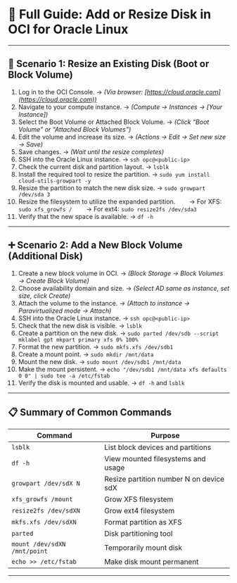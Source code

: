 

# 🚀 Full Guide: Add or Resize Disk in OCI for Oracle Linux 

---

## 🧱 Scenario 1: Resize an Existing Disk (Boot or Block Volume)

1. Log in to the OCI Console. → *(Via browser: [https://cloud.oracle.com](https://cloud.oracle.com))*
2. Navigate to your compute instance. → *(Compute → Instances → \[Your Instance])*
3. Select the Boot Volume or Attached Block Volume. → *(Click “Boot Volume” or “Attached Block Volumes”)*
4. Edit the volume and increase its size. → *(Actions → Edit → Set new size → Save)*
5. Save changes. → *(Wait until the resize completes)*
6. SSH into the Oracle Linux instance. → `ssh opc@<public-ip>`
7. Check the current disk and partition layout. → `lsblk`
8. Install the required tool to resize the partition. → `sudo yum install cloud-utils-growpart -y`
9. Resize the partition to match the new disk size. → `sudo growpart /dev/sda 3`
10. Resize the filesystem to utilize the expanded partition.
      → For XFS: `sudo xfs_growfs /`
      → For ext4: `sudo resize2fs /dev/sda3`
11. Verify that the new space is available. → `df -h`

---

## ➕ Scenario 2: Add a New Block Volume (Additional Disk)

1. Create a new block volume in OCI. → *(Block Storage → Block Volumes → Create Block Volume)*
2. Choose availability domain and size. → *(Select AD same as instance, set size, click Create)*
3. Attach the volume to the instance. → *(Attach to instance → Paravirtualized mode → Attach)*
4. SSH into the Oracle Linux instance. → `ssh opc@<public-ip>`
5. Check that the new disk is visible. → `lsblk`
6. Create a partition on the new disk. → `sudo parted /dev/sdb --script mklabel gpt mkpart primary xfs 0% 100%`
7. Format the new partition. → `sudo mkfs.xfs /dev/sdb1`
8. Create a mount point. → `sudo mkdir /mnt/data`
9. Mount the new disk. → `sudo mount /dev/sdb1 /mnt/data`
10. Make the mount persistent. → `echo "/dev/sdb1 /mnt/data xfs defaults 0 0" | sudo tee -a /etc/fstab`
11. Verify the disk is mounted and usable. → `df -h` and `lsblk`

---

## 📋 Summary of Common Commands

| Command                      | Purpose                                 |
| ---------------------------- | --------------------------------------- |
| `lsblk`                      | List block devices and partitions       |
| `df -h`                      | View mounted filesystems and usage      |
| `growpart /dev/sdX N`        | Resize partition number N on device sdX |
| `xfs_growfs /mount`          | Grow XFS filesystem                     |
| `resize2fs /dev/sdXN`        | Grow ext4 filesystem                    |
| `mkfs.xfs /dev/sdXN`         | Format partition as XFS                 |
| `parted`                     | Disk partitioning tool                  |
| `mount /dev/sdXN /mnt/point` | Temporarily mount disk                  |
| `echo >> /etc/fstab`         | Make disk mount permanent               |

---

